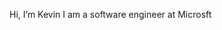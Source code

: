 Hi, I’m Kevin
I am a software engineer at Microsft 

<!---
kwonus-msft/kwonus-msft is a ✨ special ✨ repository because its `README.md` (this file) appears on your GitHub profile.
You can click the Preview link to take a look at your changes.
--->
